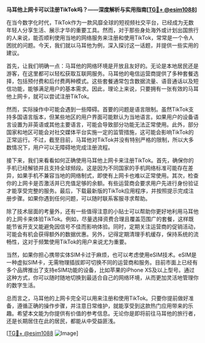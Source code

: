 **马耳他上网卡可以注册TikTok吗？——深度解析与实用指南[[TG💪+ @esim1088](https://t.me/s/esim1088)]**

在当今数字化时代，TikTok作为一款风靡全球的短视频社交平台，已经成为无数年轻人分享生活、展示才华的重要工具。然而，对于那些身处海外或计划出国旅行的人来说，能否顺利使用当地的网络服务来注册和使用TikTok，常常是一个令人困扰的问题。今天，我们就以马耳他为例，深入探讨这一话题，并提供一些实用的建议。

首先，让我们明确一点：马耳他的网络环境是开放且友好的。无论是本地居民还是游客，在这里都可以轻松获取互联网服务。马耳他的电信运营商提供了多种套餐选择，包括预付费和后付费两种模式。这些套餐通常包含数据流量、语音通话以及短信功能，能够满足用户的基本需求。因此，理论上来说，只要拥有一张有效的马耳他上网卡，就可以尝试注册TikTok。

然而，实际操作中可能会遇到一些障碍。首要的问题是语言限制。虽然TikTok支持多国语言版本，但某些地区的用户界面可能默认为当地语言。如果用户的设备语言设置为非英语或其他主要语言，可能会导致部分功能无法正常使用。此外，部分国家和地区可能会对社交媒体平台实施一定的监管措施，这可能会影响TikTok的正常运行。不过，截至目前，马耳他对TikTok并没有特别严格的限制，所以大多数情况下，用户可以无障碍地完成注册流程。

接下来，我们来看看如何正确使用马耳他上网卡来注册TikTok。首先，确保你的手机已经解锁并且支持全球频段。这是因为不同国家的手机网络标准可能存在差异，如果手机不兼容当地的网络制式，即使有上网卡也难以正常使用。其次，检查你的上网卡是否激活并已充值足够的余额。有些运营商会要求用户先进行身份验证才能享受完整的服务。最后，下载最新版的TikTok应用程序，并按照提示完成注册步骤。如果你遇到任何问题，可以随时联系客服寻求帮助。

除了技术层面的考量外，还有一些值得注意的小贴士可以帮助你更好地利用马耳他的上网卡来体验TikTok。例如，尽量选择资费合理且覆盖范围广的套餐，这样既能节省开支又能避免因信号不佳而影响体验。同时，定期关注运营商的促销活动，可能会有机会获得额外的数据优惠。另外，记得定期清理手机缓存，保持系统的流畅性，这对于频繁使用TikTok的用户来说尤为重要。

当然，如果你担心携带实体SIM卡过于麻烦，也可以考虑使用eSIM技术。eSIM是一种虚拟SIM卡，无需物理插拔即可切换不同的运营商和服务。目前市面上已经有多个品牌推出了支持eSIM功能的设备，比如苹果的iPhone XS及以上型号。通过这种方式，你可以随时随地切换到最适合自己的网络环境，从而更加灵活地管理你的数字生活。

总而言之，马耳他的上网卡完全可以用来注册和使用TikTok。只要你提前做好准备，遵循正确的操作步骤，并注意日常维护，就能享受到这款热门应用带来的乐趣。希望本文能为你提供有价值的参考信息。无论你是即将前往马耳他的旅行者，还是长期居住在此的居民，都能从中受益匪浅。

[[TG💪+ @esim1088](https://t.me/s/esim1088) ![Image](https://i.postimg.cc/4NQfJmqS/Snipaste-2025-05-13-00-14-12.png)]